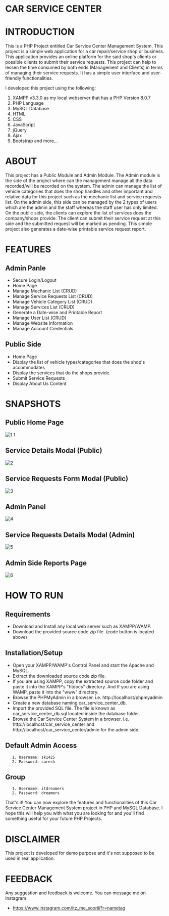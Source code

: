 # CAR SERVICE CENTER
# INTRODUCTION
This is a PHP Project entitled Car Service Center Management System. This project is a simple web application for a car repair/service shop or business. This application provides an online platform for the said shop's clients or possible clients to submit their service requests. This project can help to lessen the time consumed by both ends (Management and Clients) in terms of managing their service requests. It has a simple user interface and user-friendly functionalities.

I developed this project using the following:

1. XAMPP v3.3.0 as my local webserver that has a PHP Version 8.0.7
2. PHP Language
3. MySQL Database
4. HTML
5. CSS
6. JavaScript
7. jQuery
8. Ajax
9. Bootstrap and more...

# ABOUT
This project has a Public Module and Admin Module. The Admin module is the side of the project where can the management manage all the data recorded/will be recorded on the system. The admin can manage the list of vehicle categories that does the shop handles and other important and relative data for this project such as the mechanic list and service requests list. On the admin side, this side can be managed by the 2 types of users which are the admin and the staff whereas the staff user has only limited. On the public side, the clients can explore the list of services does the company/shops provide. The client can submit their service request at this side and the submitted request will be marked as pending. This simple project also generates a date-wise printable service request report.

# FEATURES
## Admin Panle

- Secure Login/Logout
- Home Page
- Manage Mechanic List (CRUD)
- Manage Service Requests List (CRUD)
- Manage Vehicle Category List (CRUD)
- Manage Services List (CRUD)
- Generate a Date-wise and Printable Report
- Manage User List (CRUD)
- Manage Website Information
- Manage Account Credentials

## Public Side

- Home Page
- Display the list of vehicle types/categories that does the shop's accommodates
- Display the services that do the shops provide.
- Submit Service Requests
- Display About Us Content

# SNAPSHOTS
## Public Home Page
![1 1](https://user-images.githubusercontent.com/114408369/193228389-8ff4c5db-e548-4e55-8de8-e553edd43ab9.png)

## Service Details Modal (Public)
![2](https://user-images.githubusercontent.com/114408369/193228905-72cb4cba-323a-44a5-bf20-388ec0cda4be.png)

## Service Requests Form Modal (Public)
![3](https://user-images.githubusercontent.com/114408369/193229010-753b2143-f3ac-4b7e-8c3c-3539651f41bb.png)

## Admin Panel
![4](https://user-images.githubusercontent.com/114408369/193230011-7e5d6a8e-15ee-4c01-8ff1-5bf62218a006.png)

## Service Requests Details Modal (Admin)
![5](https://user-images.githubusercontent.com/114408369/193230185-64834796-b9a2-4ad5-aabe-8a3a33abd939.png)

## Admin Side Reports Page
![6](https://user-images.githubusercontent.com/114408369/193230303-afbe63a4-c85f-4c7e-aae3-bedd0c95037a.png)

# HOW TO RUN
## Requirements
- Download and Install any local web server such as XAMPP/WAMP.
- Download the provided source code zip file. (code button is located above)

## Installation/Setup
- Open your XAMPP/WAMP's Control Panel and start the Apache and MySQL.
- Extract the downloaded source code zip file.
- If you are using XAMPP, copy the extracted source code folder and paste it into the XAMPP's "htdocs" directory. And If you are using WAMP, paste it into the "www" directory.
- Browse the PHPMyAdmin in a browser. i.e. http://localhost/phpmyadmin
- Create a new database naming car_service_center_db.
- Import the provided SQL file. The file is known as car_service_center_db.sql located inside the database folder.
- Browse the Car Service Center System in a browser. i.e. http://localhost/car_service_center and http://localhost/car_service_center/admin for the admin side.

## Default Admin Access
       1. Username: sk1425
       2. Password: suresh  
## Group 
       1. Username: itdreamers
       2. Password: dreamers
That's it! You can now explore the features and functionalities of this Car Service Center Management System project in PHP and MySQL Database. I hope this will help you with what you are looking for and you'll find something useful for your future PHP Projects.

# DISCLAIMER
This project is developed for demo purpose and it's not supposed to be used in real application.

# FEEDBACK
Any suggestion and feedback is welcome. You can message me on Instagram
- https://www.instagram.com/itz_me_sooriii?r=nametag
